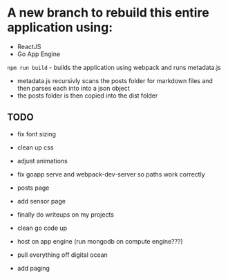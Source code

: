 # A new branch to rebuild this entire application using:

- ReactJS
- Go App Engine

`npm run build` - builds the application using webpack and runs metadata.js

- metadata.js recursivly scans the posts folder for markdown files and then parses each into into a json object
- the posts folder is then copied into the dist folder

## TODO
- fix font sizing
- clean up css
- adjust animations

- fix goapp serve and webpack-dev-server so paths work correctly
- posts page
- add sensor page
- finally do writeups on my projects
- clean go code up
- host on app engine (run mongodb on compute engine???)
- pull everything off digital ocean
- add paging

